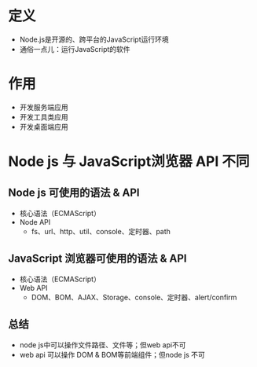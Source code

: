 # 定义
* Node.js是开源的、跨平台的JavaScript运行环境
* 通俗一点儿：运行JavaScript的软件

# 作用
* 开发服务端应用
* 开发工具类应用
* 开发桌面端应用

# Node js 与 JavaScript浏览器 API 不同
## Node js 可使用的语法 & API
* 核心语法（ECMAScript）
* Node API
  * fs、url、http、util、console、定时器、path
## JavaScript 浏览器可使用的语法 & API
* 核心语法（ECMAScript）
* Web API
  * DOM、BOM、AJAX、Storage、console、定时器、alert/confirm
## 总结
* node js中可以操作文件路径、文件等；但web api不可
* web api 可以操作 DOM & BOM等前端组件；但node js 不可